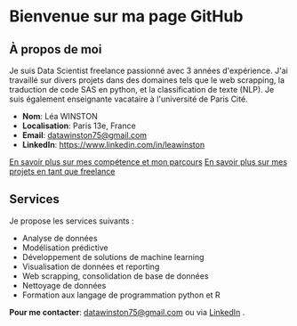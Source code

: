 # Bienvenue sur ma page GitHub

## À propos de moi
Je suis Data Scientist freelance passionné avec 3 années d'expérience. J'ai travaillé sur divers projets dans des domaines tels que le web scrapping, la traduction de code SAS en python, et la classification de texte (NLP). Je suis également enseignante vacataire à l'université de Paris Cité.

- **Nom**: Léa WINSTON
- **Localisation**: Paris 13e, France
- **Email**: datawinston75@gmail.com
- **LinkedIn**: https://www.linkedin.com/in/leawinston

[En savoir plus sur mes compétence et mon parcours](comp.md)
[En savoir plus sur mes projets en tant que freelance](projects.md)




## Services
Je propose les services suivants :
- Analyse de données
- Modélisation prédictive
- Développement de solutions de machine learning
- Visualisation de données et reporting
- Web scrapping, consolidation de base de données
- Nettoyage de données
- Formation aux langage de programmation python et R

**Pour me contacter**: datawinston75@gmail.com ou via [LinkedIn](https://www.linkedin.com/in/leawinston) .
